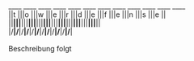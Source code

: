  ____ ____ ____ ____ ____ ____ ____ ____ ____ ____ ____ ____ <br />
||t |||o |||w |||e |||r |||d |||e |||f |||e |||n |||s |||e ||<br />
||__|||__|||__|||__|||__|||__|||__|||__|||__|||__|||__|||__||<br />
|/__\|/__\|/__\|/__\|/__\|/__\|/__\|/__\|/__\|/__\|/__\|/__\|<br />
<br />
Beschreibung folgt
